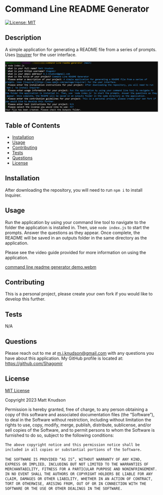 # Command Line README Generator
  [![License: MIT](https://img.shields.io/badge/License-MIT-yellow.svg)](https://opensource.org/licenses/MIT)
 
  ## Description
  
  A simple application for generating a README file from a series of prompts. Uses [Inquirer](https://www.npmjs.com/package/inquirer) for the user interface. 

  ![](./assets/Example.PNG)
  
  ## Table of Contents
  
  - [Installation](#installation)
  - [Usage](#usage)
  - [Contributing](#contributing)
  - [Tests](#tests)
  - [Questions](#questions)
  - [License](#license)
  
  ## Installation
  
  After downloading the repository, you will need to run `npm i` to install Inquirer. 

  
  ## Usage
  
  Run the application by using your command line tool to navigate to the folder the application is installed in. Then, use `node index.js` to start the prompts. Answer the questions as they appear. Once complete, the README will be saved in an outputs folder in the same directory as the application. 

  Please see the video guide provided for more information on using the application. 

  [command line readme generator demo.webm](https://github.com/Shagomir/command-line-readme-generator/assets/demo.webm)
  
  ## Contributing
  
  This is a personal project, please create your own fork if you would like to develop this further. 
  
  ## Tests
  
  N/A
  
  ## Questions
  
  Please reach out to me at <m.j.knudson@gmail.com> with any questions you have about this application. My GitHub profile is located at: <https://github.com/Shagomir>
  
  ## License

  [MIT License](https://opensource.org/licenses/MIT)
  
  Copyright 2023 Matt Knudson

  Permission is hereby granted, free of charge, to any person obtaining a copy of this software and associated documentation files (the “Software”), to deal in the Software without restriction, including without limitation the rights to use, copy, modify, merge, publish, distribute, sublicense, and/or sell copies of the Software, and to permit persons to whom the Software is furnished to do so, subject to the following conditions:

    The above copyright notice and this permission notice shall be included in all copies or substantial portions of the Software.
    
    THE SOFTWARE IS PROVIDED “AS IS”, WITHOUT WARRANTY OF ANY KIND, EXPRESS OR IMPLIED, INCLUDING BUT NOT LIMITED TO THE WARRANTIES OF MERCHANTABILITY, FITNESS FOR A PARTICULAR PURPOSE AND NONINFRINGEMENT. IN NO EVENT SHALL THE AUTHORS OR COPYRIGHT HOLDERS BE LIABLE FOR ANY CLAIM, DAMAGES OR OTHER LIABILITY, WHETHER IN AN ACTION OF CONTRACT, TORT OR OTHERWISE, ARISING FROM, OUT OF OR IN CONNECTION WITH THE SOFTWARE OR THE USE OR OTHER DEALINGS IN THE SOFTWARE.


